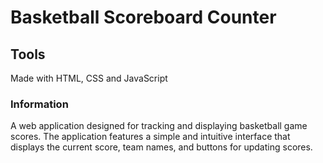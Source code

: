 # Basketball Scoreboard Counter

## Tools
Made with HTML, CSS and JavaScript

### Information
 A web application designed for tracking and displaying basketball game scores. The application features a simple and intuitive interface that displays the current score, team names, and buttons for updating scores.